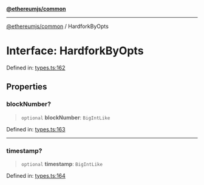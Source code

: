 [**@ethereumjs/common**](../README.md)

***

[@ethereumjs/common](../README.md) / HardforkByOpts

# Interface: HardforkByOpts

Defined in: [types.ts:162](https://github.com/ethereumjs/ethereumjs-monorepo/blob/master/packages/common/src/types.ts#L162)

## Properties

### blockNumber?

> `optional` **blockNumber**: `BigIntLike`

Defined in: [types.ts:163](https://github.com/ethereumjs/ethereumjs-monorepo/blob/master/packages/common/src/types.ts#L163)

***

### timestamp?

> `optional` **timestamp**: `BigIntLike`

Defined in: [types.ts:164](https://github.com/ethereumjs/ethereumjs-monorepo/blob/master/packages/common/src/types.ts#L164)
